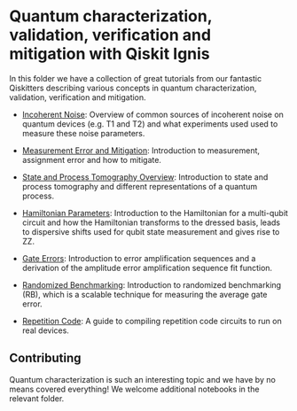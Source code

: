 # Quantum characterization, validation, verification and mitigation with Qiskit Ignis

In this folder we have a collection of great tutorials from our fantastic Qiskitters describing various concepts in quantum characterization, validation, verification and mitigation.

* [Incoherent Noise](coherence-overview.ipynb): Overview of common sources of incoherent noise on quantum devices (e.g. T1 and T2) and what experiments used used to measure these noise parameters.

* [Measurement Error and Mitigation](measurement_error_mitigation.ipynb): Introduction to measurement, assignment error and how to mitigate.

* [State and Process Tomography Overview](tomography-overview.ipynb): Introduction to state and process tomography and different representations of a quantum process.

* [Hamiltonian Parameters](hamiltonian.ipynb): Introduction to the Hamiltonian for a multi-qubit circuit and how the Hamiltonian transforms to the dressed basis, leads to dispersive shifts used for qubit state measurement and gives rise to ZZ.

* [Gate Errors](gate_errors.ipynb): Introduction to error amplification sequences and a derivation of the amplitude error amplification sequence fit function.

* [Randomized Benchmarking](RB_overview.ipynb): Introduction to randomized benchmarking (RB), which is a scalable technique for measuring the average gate error. 

* [Repetition Code](repetition_code.ipynb): A guide to compiling repetition code circuits to run on real devices.

## Contributing

Quantum characterization is such an interesting topic and we have by no means covered everything! We welcome additional notebooks in the relevant folder. 
